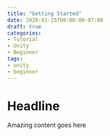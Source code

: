 ```yaml
---
title: "Getting Started"
date: 2020-01-15T00:00:00-07:00
draft: true
categories:
- Tutorial
- Unity
- Beginner
tags:
- unity
- beginner
---
```


# Headline

Amazing content goes here